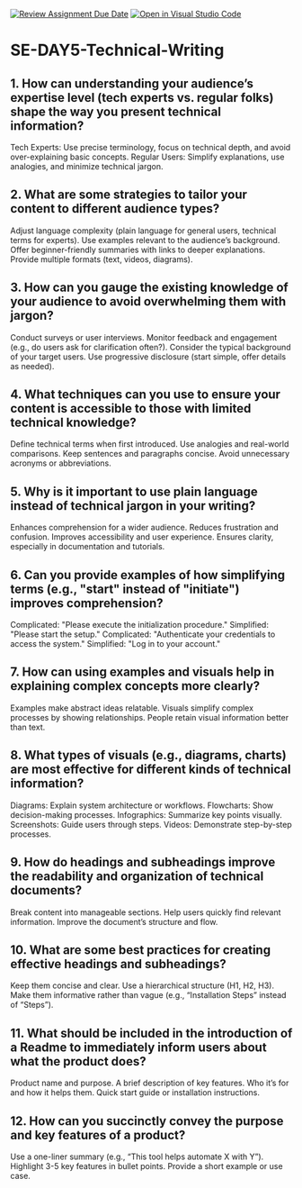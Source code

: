 [![Review Assignment Due Date](https://classroom.github.com/assets/deadline-readme-button-22041afd0340ce965d47ae6ef1cefeee28c7c493a6346c4f15d667ab976d596c.svg)](https://classroom.github.com/a/zsAR-pyY)
[![Open in Visual Studio Code](https://classroom.github.com/assets/open-in-vscode-2e0aaae1b6195c2367325f4f02e2d04e9abb55f0b24a779b69b11b9e10269abc.svg)](https://classroom.github.com/online_ide?assignment_repo_id=18923386&assignment_repo_type=AssignmentRepo)
# SE-DAY5-Technical-Writing
## 1. How can understanding your audience’s expertise level (tech experts vs. regular folks) shape the way you present technical information?
Tech Experts: Use precise terminology, focus on technical depth, and avoid over-explaining basic concepts.
Regular Users: Simplify explanations, use analogies, and minimize technical jargon.

## 2. What are some strategies to tailor your content to different audience types?
Adjust language complexity (plain language for general users, technical terms for experts).
Use examples relevant to the audience’s background.
Offer beginner-friendly summaries with links to deeper explanations.
Provide multiple formats (text, videos, diagrams).

## 3. How can you gauge the existing knowledge of your audience to avoid overwhelming them with jargon?
Conduct surveys or user interviews.
Monitor feedback and engagement (e.g., do users ask for clarification often?).
Consider the typical background of your target users.
Use progressive disclosure (start simple, offer details as needed).

## 4. What techniques can you use to ensure your content is accessible to those with limited technical knowledge?
Define technical terms when first introduced.
Use analogies and real-world comparisons.
Keep sentences and paragraphs concise.
Avoid unnecessary acronyms or abbreviations.

## 5. Why is it important to use plain language instead of technical jargon in your writing?
Enhances comprehension for a wider audience.
Reduces frustration and confusion.
Improves accessibility and user experience.
Ensures clarity, especially in documentation and tutorials.

## 6. Can you provide examples of how simplifying terms (e.g., "start" instead of "initiate") improves comprehension?
Complicated: "Please execute the initialization procedure."
Simplified: "Please start the setup."
Complicated: "Authenticate your credentials to access the system."
Simplified: "Log in to your account."

## 7. How can using examples and visuals help in explaining complex concepts more clearly?
Examples make abstract ideas relatable.
Visuals simplify complex processes by showing relationships.
People retain visual information better than text.

## 8. What types of visuals (e.g., diagrams, charts) are most effective for different kinds of technical information?
Diagrams: Explain system architecture or workflows.
Flowcharts: Show decision-making processes.
Infographics: Summarize key points visually.
Screenshots: Guide users through steps.
Videos: Demonstrate step-by-step processes.

## 9. How do headings and subheadings improve the readability and organization of technical documents?
Break content into manageable sections.
Help users quickly find relevant information.
Improve the document’s structure and flow.

## 10. What are some best practices for creating effective headings and subheadings?
Keep them concise and clear.
Use a hierarchical structure (H1, H2, H3).
Make them informative rather than vague (e.g., “Installation Steps” instead of “Steps”).

## 11. What should be included in the introduction of a Readme to immediately inform users about what the product does?
Product name and purpose.
A brief description of key features.
Who it’s for and how it helps them.
Quick start guide or installation instructions.

## 12. How can you succinctly convey the purpose and key features of a product?
Use a one-liner summary (e.g., “This tool helps automate X with Y”).
Highlight 3-5 key features in bullet points.
Provide a short example or use case.
